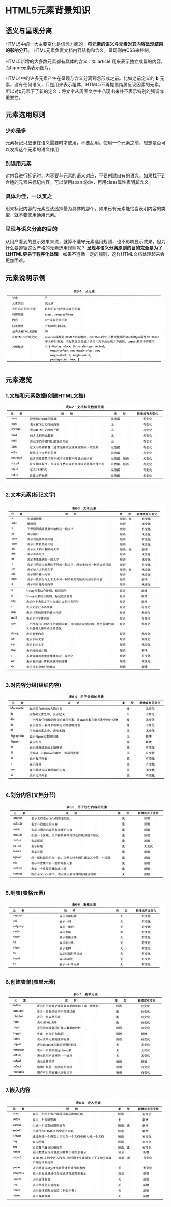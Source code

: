 # HTML5元素背景知识

## 语义与呈现分离

HTML5中的一大主要变化是信念方面的：**将元素的语义与元素对其内容呈现结果的影响分开**。
HTML元素负责文档内容结构和含义，呈现则由CSS来控制。

HTML5新增的大多数元素都有具体的含义：如 article 用来表示独立成篇的内容，而figure元素表示图片。

HTML4中的许多元素产生在呈现与含义分离观念形成之前。比如之前定义的 **b** 元素，没有任何语义，只是用来表示粗体，HTML5不再提倡纯属呈现因素的元素，所以对b元素下了新的定义：将文字从周围文字中凸现出来并不表示特别的强调或重要性。

## 元素选用原则
### 少亦是多
元素标记只应该在语义需要时才使用，不要乱用。使用一个元素之前，想想是否可以发挥这个元素的语义作用

### 别误用元素
对内容进行标记时，内容要与元素的语义对应，不要创建自有的语义。如果找不到合适的元素来标记内容，可以使用span或div，再用class属性表明其含义。

### 具体为佳，一以贯之
用来标记内容的元素应该选择最为具体的那个。如果已有元素能恰当表明内容的类型，就不要使用通用元素。

### 呈现与语义分离的目的
从用户看到的显示效果来说，就算不遵守元素选用规则，也不影响显示效果。但为什么要遵循这么严格的元素选用规则呢？
**呈现与语义分离原则的目的完全是为了让HTML更易于程序化处理**。如果不遵循一定的规则，这样HTML文档处理起来会更加困难。

## 元素说明示例
![3_0_元素说明示例.png](images/3_0_元素说明示例.png)

## 元素速览
### 1.文档和元素数据(创建HTML文档)
![3_2_文档和元素数据元素.png](images/3_2_文档和元素数据元素.png)

### 2.文本元素(标记文字)
![3_3_文本元素.png](images/3_3_文本元素.png)

### 3.对内容分组(组织内容)
![3_4_用于分组的元素.png](images/3_4_用于分组的元素.png)

### 4.划分内容(文档分节)
![3_5_用户划分内容的元素.png](images/3_5_用户划分内容的元素.png)

### 5.制表(表格元素)
![3_6_表格元素.png](images/3_6_表格元素.png)

### 6.创建表单(表单元素)
![3_7_表单元素.png](images/3_7_表单元素.png)

### 7.嵌入内容
![3_8_嵌入元素.png](images/3_8_嵌入元素.png)